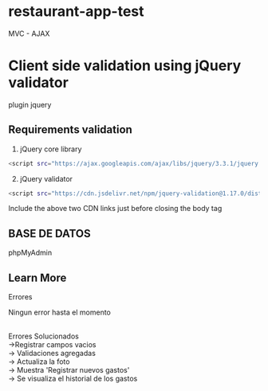 # restaurant-app-test

MVC - AJAX

# Client side validation using jQuery validator

plugin jquery

## Requirements validation

1. jQuery core library

```bash
<script src="https://ajax.googleapis.com/ajax/libs/jquery/3.3.1/jquery.min.js"></script>
```

2. jQuery validator

```bash
<script src="https://cdn.jsdelivr.net/npm/jquery-validation@1.17.0/dist/jquery.validate.js"></script>
```

Include the above two CDN links just before closing the body tag

## BASE DE DATOS

phpMyAdmin 

## Learn More
Errores

Ningun error hasta el momento 

<br/>
Errores Solucionados<br/>
->Registrar campos vacios<br/>
-> Validaciones agregadas<br/>
-> Actualiza la foto<br/>
-> Muestra 'Registrar nuevos gastos'<br/>
-> Se visualiza el historial de los gastos<br/>


